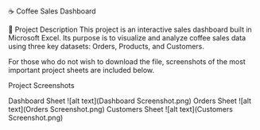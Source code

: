 ☕ Coffee Sales Dashboard

📌 Project Description
This project is an interactive sales dashboard built in Microsoft Excel. Its purpose is to visualize and analyze coffee sales data using three key datasets: Orders, Products, and Customers.

For those who do not wish to download the file, screenshots of the most important project sheets are included below.

Project Screenshots

Dashboard Sheet
![alt text](Dashboard Screenshot.png)
Orders Sheet
![alt text](Orders Screenshot.png)
Customers Sheet
![alt text](Customers Screenshot.png)